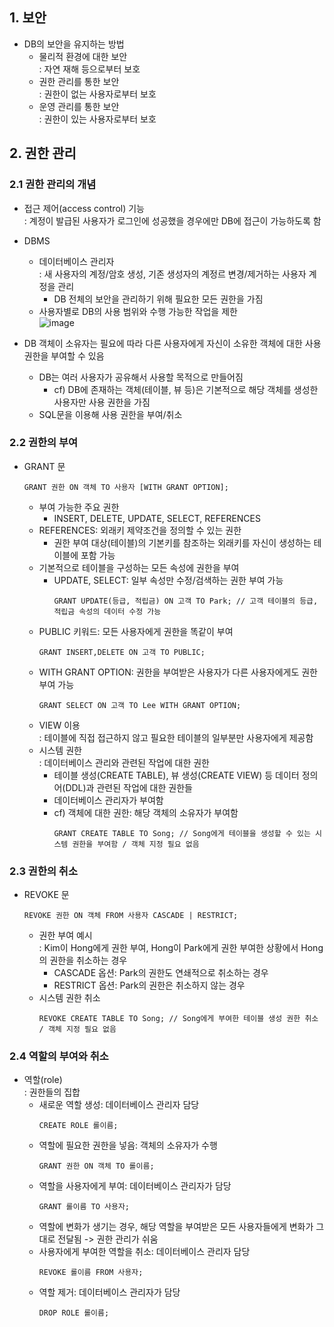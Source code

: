 ## 1. 보안
* DB의 보안을 유지하는 방법
  - 물리적 환경에 대한 보안  
    : 자연 재해 등으로부터 보호
  - 권한 관리를 통한 보안  
    : 권한이 없는 사용자로부터 보호
  - 운영 관리를 통한 보안  
    : 권한이 있는 사용자로부터 보호
    
## 2. 권한 관리
### 2.1 권한 관리의 개념
* 접근 제어(access control) 기능  
  : 계정이 발급된 사용자가 로그인에 성공했을 경우에만 DB에 접근이 가능하도록 함
  
* DBMS
  - 데이터베이스 관리자  
    : 새 사용자의 계정/암호 생성, 기존 생성자의 계정르 변경/제거하는 사용자 계정을 관리
    + DB 전체의 보안을 관리하기 위해 필요한 모든 권한을 가짐
  - 사용자별로 DB의 사용 범위와 수행 가능한 작업을 제한  
    ![image](https://user-images.githubusercontent.com/104348646/202971308-9b8201cf-db8f-4956-937c-f157c21ff216.png)  
    
* DB 객체이 소유자는 필요에 따라 다른 사용자에게 자신이 소유한 객체에 대한 사용 권한을 부여할 수 있음
  - DB는 여러 사용자가 공유해서 사용할 목적으로 만들어짐
    + cf) DB에 존재하는 객체(테이블, 뷰 등)은 기본적으로 해당 객체를 생성한 사용자만 사용 권한을 가짐
  - SQL문을 이용해 사용 권한을 부여/취소
    
### 2.2 권한의 부여
* GRANT 문  
  ```
  GRANT 권한 ON 객체 TO 사용자 [WITH GRANT OPTION];
  ```
  - 부여 가능한 주요 권한
    + INSERT, DELETE, UPDATE, SELECT, REFERENCES
  - REFERENCES: 외래키 제약조건을 정의할 수 있는 권한
    + 권한 부여 대상(테이블)의 기본키를 참조하는 외래키를 자신이 생성하는 테이블에 포함 가능
  - 기본적으로 테이블을 구성하는 모든 속성에 권한을 부여
    + UPDATE, SELECT: 일부 속성만 수정/검색하는 권한 부여 가능
      ```
      GRANT UPDATE(등급, 적립금) ON 고객 TO Park; // 고객 테이블의 등급, 적립금 속성의 데이터 수정 가능
      ```
  - PUBLIC 키워드: 모든 사용자에게 권한을 똑같이 부여
    ```
    GRANT INSERT,DELETE ON 고객 TO PUBLIC;
    ```
  - WITH GRANT OPTION: 권한을 부여받은 사용자가 다른 사용자에게도 권한 부여 가능
    ```
    GRANT SELECT ON 고객 TO Lee WITH GRANT OPTION;
    ```
  - VIEW 이용  
    : 테이블에 직접 접근하지 않고 필요한 테이블의 일부분만 사용자에게 제공함
  - 시스템 권한  
    : 데이터베이스 관리와 관련된 작업에 대한 권한
    + 테이블 생성(CREATE TABLE), 뷰 생성(CREATE VIEW) 등 데이터 정의어(DDL)과 관련된 작업에 대한 권한들
    + 데이터베이스 관리자가 부여함
    + cf) 객체에 대한 권한: 해당 객체의 소유자가 부여함
      ```
      GRANT CREATE TABLE TO Song; // Song에게 테이블을 생성할 수 있는 시스템 권한을 부여함 / 객체 지정 필요 없음
      ```
      
### 2.3 권한의 취소
* REVOKE 문
  ```
  REVOKE 권한 ON 객체 FROM 사용자 CASCADE | RESTRICT;
  ```
  - 권한 부여 예시  
    : Kim이 Hong에게 권한 부여, Hong이 Park에게 권한 부여한 상황에서 Hong의 권한을 취소하는 경우
      + CASCADE 옵션: Park의 권한도 연쇄적으로 취소하는 경우
      + RESTRICT 옵션: Park의 권한은 취소하지 않는 경우
  - 시스템 권한 취소
    ```
    REVOKE CREATE TABLE TO Song; // Song에게 부여한 테이블 생성 권한 취소 / 객체 지정 필요 없음
    ```
    
### 2.4 역할의 부여와 취소
* 역할(role)  
  : 권한들의 집합
  - 새로운 역할 생성: 데이터베이스 관리자 담당
    ```
    CREATE ROLE 롤이름;
    ```
  - 역할에 필요한 권한을 넣음: 객체의 소유자가 수행
    ```
    GRANT 권한 ON 객체 TO 롤이름;
    ```
  - 역할을 사용자에게 부여: 데이터베이스 관리자가 담당
    ```
    GRANT 롤이름 TO 사용자;
    ```
  - 역할에 변화가 생기는 경우, 해당 역할을 부여받은 모든 사용자들에게 변화가 그대로 전달됨 -> 권한 관리가 쉬움
  - 사용자에게 부여한 역할을 취소: 데이터베이스 관리자 담당
    ```
    REVOKE 롤이름 FROM 사용자;
    ```
  - 역할 제거: 데이터베이스 관리자가 담당
    ```
    DROP ROLE 롤이름;
    ```
